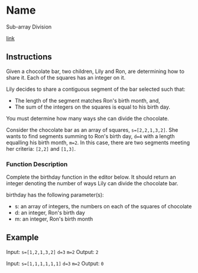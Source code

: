# Name

Sub-array Division

[link](https://www.hackerrank.com/challenges/the-birthday-bar/problem)

## Instructions

Given a chocolate bar, two children, Lily and Ron, are determining how to share it. Each of the squares has an integer on it.

Lily decides to share a contiguous segment of the bar selected such that:

- The length of the segment matches Ron's birth month, and,
- The sum of the integers on the squares is equal to his birth day.

You must determine how many ways she can divide the chocolate.

Consider the chocolate bar as an array of squares, `s=[2,2,1,3,2]`. She wants to find segments summing to Ron's birth day, `d=4` with a length equalling his birth month, `m=2`. In this case, there are two segments meeting her criteria: `[2,2]` and `[1,3]`.

### Function Description

Complete the birthday function in the editor below. It should return an integer denoting the number of ways Lily can divide the chocolate bar.

birthday has the following parameter(s):

- s: an array of integers, the numbers on each of the squares of chocolate
- d: an integer, Ron's birth day
- m: an integer, Ron's birth month

## Example

Input:
`s=[1,2,1,3,2]`
`d=3`
`m=2`
Output:
`2`

Input:
`s=[1,1,1,1,1,1]`
`d=3`
`m=2`
Output:
`0`
